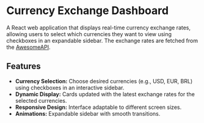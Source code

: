# Currency Exchange Dashboard

A React web application that displays real-time currency exchange rates, allowing users to select which currencies they want to view using checkboxes in an expandable sidebar. The exchange rates are fetched from the [AwesomeAPI](https://economia.awesomeapi.com.br/).

## Features

- **Currency Selection:** Choose desired currencies (e.g., USD, EUR, BRL) using checkboxes in an interactive sidebar.
- **Dynamic Display:** Cards updated with the latest exchange rates for the selected currencies.
- **Responsive Design:** Interface adaptable to different screen sizes.
- **Animations:** Expandable sidebar with smooth transitions.
